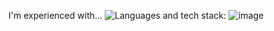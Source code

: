 I'm experienced with...
![Languages and tech stack:](https://github-readme-tech-stack.vercel.app/api/cards?title=Tech+stack%3A&fontFamily=FiraCode&showBorder=false&lineHeight=25&lineCount=5&gap=5&width=900&hideBg=true&hideTitle=true&bg=%230D1117&badge=%23161B22&border=%2321262D&titleColor=%2358A6FF&line1=javascript%2Cjavascript%2CF7DF1E%3Btypescript%2Ctypescript%2C3178C6%3Bhtml5%2Chtml5%2CE34F26%3Bcss3%2Ccss3%2C1572B6%3B&line2=react%2Creact%2C61DAFB%3Bnext.js%2Cnextjs%2CFFFFFF%3Btailwindcss%2Ctailwindcss%2C06B6D4%3Bradixui%2Cradix+ui%2CFFFFFF%3Bbulma%2Cbulma%2C00D1B2%3Brsuite%2Crsuite%2C5386e7%3Bframermotion%2Cframer+motion%2C0055FF%3B&line3=nestjs%2Cnestjs%2CE0234E%3Bpostgresql%2Cpostgresql%2C4169E1%3Bprisma%2Cprisma%2C1B222D%3Bfirebase%2Cfirebase%2CFFCA28%3Brestapi%2CREST+API%2CFFFFFF%3Bmicroservices%2Cmicroservices%2CFFFFFF%3Bswagger%2Cswagger%2C85EA2D%3B&line4=visualstudiocode%2Cvisual+studio+code%2C007ACC%3Bgithub%2Cgithub%2CFFFFFF%3Bnx%2Cnx%2CFFFFFF%3Bzod%2Czod%2CFFFFFF%3Bdocker%2Cdocker%2C2496ED%3Binsomnia%2Cinsomnia%2C4000BF%3B)
![image](https://github.com/myrddral/myrddral/assets/63015493/646290f5-79dc-4576-a560-d9ffa2a9e816)



